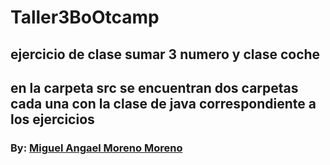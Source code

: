 # Taller3BoOtcamp
## ejercicio de clase sumar 3 numero y clase coche
## en la carpeta src se encuentran dos carpetas cada una con la clase de java correspondiente a los ejercicios
### By: [Miguel Angael Moreno Moreno](https://github.com/JakersLL)
